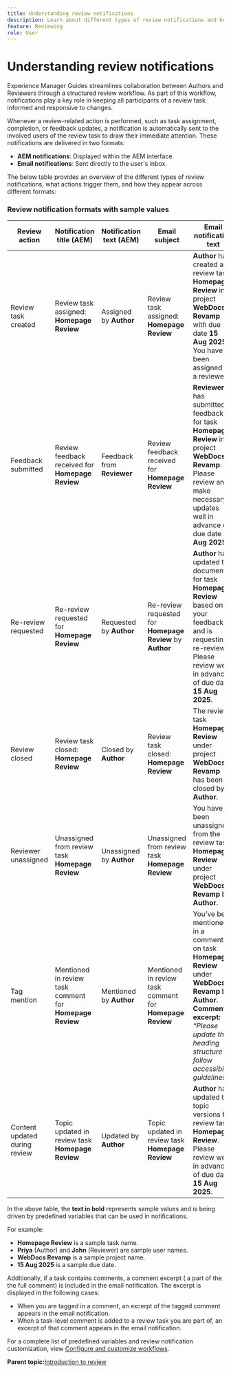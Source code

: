 ```yaml
---
title: Understanding review notifications
description: Learn about different types of review notifications and how they trigger during the different phases of review workflow in Experience Manager Guides.
feature: Reviewing 
role: User
---
```

# Understanding review notifications

Experience Manager Guides streamlines collaboration between Authors and Reviewers through a structured review workflow. As part of this workflow, notifications play a key role in keeping all participants of a review task informed and responsive to changes.

Whenever a review-related action is performed, such as task assignment, completion, or feedback updates, a notification is automatically sent to the involved users of the review task to draw their immediate attention. These notifications are delivered in two formats:

- **AEM notifications**: Displayed within the AEM interface.
- **Email notifications**: Sent directly to the user's inbox.

The below table provides an overview of the different types of review notifications, what actions trigger them, and how they appear across different formats:


### Review notification formats with sample values

| **Review action**           | **Notification title (AEM)**                     | **Notification text (AEM)**                                | **Email subject**                                      | **Email notification text**                                                                 | **Recipient**               |
|-----------------------------|--------------------------------------------------|-------------------------------------------------------------|--------------------------------------------------------|------------------------------------------------------------------------------------------------|-----------------------------|
| Review task created         | Review task assigned: **Homepage Review**        | Assigned by **Author**                                      | Review task assigned: **Homepage Review**              | **Author** has created a review task **Homepage Review** in project **WebDocs Revamp** with due date **15 Aug 2025**. You have been assigned as a reviewer. | **Reviewer**                |
| Feedback submitted          | Review feedback received for **Homepage Review** | Feedback from **Reviewer**                                  | Review feedback received for **Homepage Review**       | **Reviewer** has submitted feedback for task **Homepage Review** in project **WebDocs Revamp**. Please review and make necessary updates well in advance of due date **15 Aug 2025**. | **Author** or **Initiator of task**                 |
| Re-review requested         | Re-review requested for **Homepage Review**      | Requested by **Author**                                     | Re-review requested for **Homepage Review** by **Author** | **Author** has updated the document for task **Homepage Review** based on your feedback and is requesting a re-review. Please review well in advance of due date **15 Aug 2025**. | **Reviewer**                |
| Review closed               | Review task closed: **Homepage Review**          | Closed by **Author**                                        | Review task closed: **Homepage Review**                | The review task **Homepage Review** under project **WebDocs Revamp** has been closed by **Author**. | **Author**  or **Initiator of task**  , **Reviewer**    |
| Reviewer unassigned         | Unassigned from review task **Homepage Review**  | Unassigned by **Author**                                    | Unassigned from review task **Homepage Review**         | You have been unassigned from the review task **Homepage Review** under project **WebDocs Revamp** by **Author**. | **Reviewer**                |
| Tag mention                 | Mentioned in review task comment for **Homepage Review** | Mentioned by **Author**                              | Mentioned in review task comment for **Homepage Review** | You’ve been mentioned in a comment on task **Homepage Review** under **WebDocs Revamp** by **Author**. **Comment excerpt:** *“Please update the heading structure to follow accessibility guidelines.”* | **Mentioned user**          |
| Content updated during review | Topic updated in review task **Homepage Review** | Updated by **Author**                                       | Topic updated in review task **Homepage Review**        | **Author** has updated the topic versions for review task **Homepage Review**. Please review well in advance of due date **15 Aug 2025**. | **Reviewer**                |


In the above table, the **text in bold** represents sample values and is being driven by predefined variables that can be used in notifications.


For example: 

- **Homepage Review** is a sample task name.
- **Priya** (Author) and **John** (Reviewer) are sample user names.
- **WebDocs Revamp** is a sample project name.
- **15 Aug 2025** is a sample due date.

Additionally, if a task contains comments, a comment excerpt ( a part of the  the full comment) is included in the email notification. The excerpt is displayed in the following cases: 

- When you are tagged in a comment, an excerpt of the tagged comment appears in the email notification.
- When a task-level comment is added to a review task you are part of, an excerpt of that comment appears in the email notification.

For a complete list of predefined variables and review notification customization, view [Configure and customize workflows](../cs-install-guide/customize-workflows.md#customize-email-and-aem-notification-templates).




**Parent topic:**[Introduction to review](review.md)
